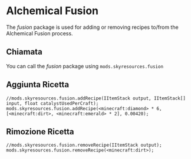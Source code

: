# Alchemical Fusion

The *fusion* package is used for adding or removing recipes to/from the Alchemical Fusion process.

## Chiamata

You can call the *fusion* package using `mods.skyresources.fusion`

## Aggiunta Ricetta

```zenscript
//mods.skyresources.fusion.addRecipe(IItemStack output, IItemStack[] input, float catalystUsedPerCraft);
mods.skyresources.fusion.addRecipe(<minecraft:diamond> * 6, [<minecraft:dirt>, <minecraft:emerald> * 2], 0.00420);
```

## Rimozione Ricetta

```zenscript
//mods.skyresources.fusion.removeRecipe(IItemStack output);
mods.skyresources.fusion.removeRecipe(<minecraft:dirt>);
```